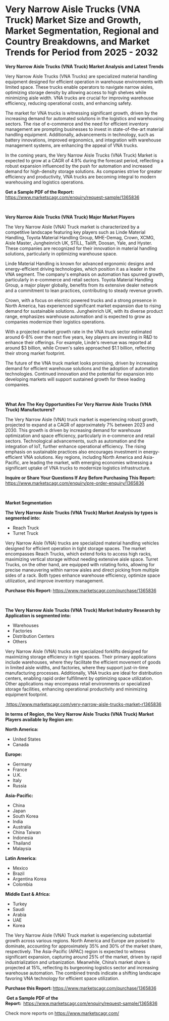<p><h1>Very Narrow Aisle Trucks (VNA Truck) Market Size and Growth, Market Segmentation, Regional and Country Breakdowns, and Market Trends for Period from 2025 -  2032</h1></p><p><strong>Very Narrow Aisle Trucks (VNA Truck) Market Analysis and Latest Trends</strong></p>
<p><p>Very Narrow Aisle Trucks (VNA Trucks) are specialized material handling equipment designed for efficient operation in warehouse environments with limited space. These trucks enable operators to navigate narrow aisles, optimizing storage density by allowing access to high shelves while minimizing aisle width. VNA trucks are crucial for improving warehouse efficiency, reducing operational costs, and enhancing safety.</p><p>The market for VNA trucks is witnessing significant growth, driven by the increasing demand for automated solutions in the logistics and warehousing sectors. The rise of e-commerce and the need for efficient inventory management are prompting businesses to invest in state-of-the-art material handling equipment. Additionally, advancements in technology, such as battery innovations, improved ergonomics, and integration with warehouse management systems, are enhancing the appeal of VNA trucks.</p><p>In the coming years, the Very Narrow Aisle Trucks (VNA Truck) Market is expected to grow at a CAGR of 4.9% during the forecast period, reflecting a robust expansion influenced by the push for automation and increased demand for high-density storage solutions. As companies strive for greater efficiency and productivity, VNA trucks are becoming integral to modern warehousing and logistics operations.</p></p>
<p><strong>Get a Sample PDF of the Report:&nbsp;</strong> <a href="https://www.marketscagr.com/enquiry/request-sample/1365836?utm_campaign=3095&utm_medium=2&utm_source=Github&utm_content=ia&utm_term=11042025&utm_id=very-narrow-aisle-trucks-vna-truck">https://www.marketscagr.com/enquiry/request-sample/1365836</a></p>
<p>&nbsp;</p>
<p><strong>Very Narrow Aisle Trucks (VNA Truck) Major Market Players</strong></p>
<p><p>The Very Narrow Aisle (VNA) Truck market is characterized by a competitive landscape featuring key players such as Linde Material Handling, Toyota Material Handling Group, MHE-Demag, Crown, XCMG, Aisle Master, Jungheinrich UK, STILL, Tailift, Doosan, Yale, and Hyster. These companies are recognized for their innovation in material handling solutions, particularly in optimizing warehouse space.</p><p>Linde Material Handling is known for advanced ergonomic designs and energy-efficient driving technologies, which position it as a leader in the VNA segment. The company's emphasis on automation has spurred growth, particularly in e-commerce and retail sectors. Toyota Material Handling Group, a major player globally, benefits from its extensive dealer network and a commitment to lean practices, contributing to steady revenue growth.</p><p>Crown, with a focus on electric powered trucks and a strong presence in North America, has experienced significant market expansion due to rising demand for sustainable solutions. Jungheinrich UK, with its diverse product range, emphasizes warehouse automation and is expected to grow as companies modernize their logistics operations.</p><p>With a projected market growth rate in the VNA truck sector estimated around 6-8% over the next five years, key players are investing in R&D to enhance their offerings. For example, Linde's revenue was reported at around $3 billion, while Crown's sales approached $1.1 billion, reflecting their strong market footprint.</p><p>The future of the VNA truck market looks promising, driven by increasing demand for efficient warehouse solutions and the adoption of automation technologies. Continued innovation and the potential for expansion into developing markets will support sustained growth for these leading companies.</p></p>
<p>&nbsp;</p>
<p><strong>What Are The Key Opportunities For Very Narrow Aisle Trucks (VNA Truck) Manufacturers?</strong></p>
<p><p>The Very Narrow Aisle (VNA) truck market is experiencing robust growth, projected to expand at a CAGR of approximately 7% between 2023 and 2030. This growth is driven by increasing demand for warehouse optimization and space efficiency, particularly in e-commerce and retail sectors. Technological advancements, such as automation and the integration of IoT, further enhance operational efficiency. The rising emphasis on sustainable practices also encourages investment in energy-efficient VNA solutions. Key regions, including North America and Asia-Pacific, are leading the market, with emerging economies witnessing a significant uptake of VNA trucks to modernize logistics infrastructure.</p></p>
<p><strong>Inquire or Share Your Questions If Any Before Purchasing This Report:</strong> <a href="https://www.marketscagr.com/enquiry/pre-order-enquiry/1365836?utm_campaign=3095&utm_medium=2&utm_source=Github&utm_content=ia&utm_term=11042025&utm_id=very-narrow-aisle-trucks-vna-truck">https://www.marketscagr.com/enquiry/pre-order-enquiry/1365836</a></p>
<p>&nbsp;</p>
<p><strong>Market Segmentation</strong></p>
<p><strong>The Very Narrow Aisle Trucks (VNA Truck) Market Analysis by types is segmented into:</strong></p>
<p><ul><li>Reach Truck</li><li>Turret Truck</li></ul></p>
<p><p>Very Narrow Aisle (VNA) trucks are specialized material handling vehicles designed for efficient operation in tight storage spaces. The market encompasses Reach Trucks, which extend forks to access high racks, maximizing vertical storage without needing extensive aisle space. Turret Trucks, on the other hand, are equipped with rotating forks, allowing for precise maneuvering within narrow aisles and direct picking from multiple sides of a rack. Both types enhance warehouse efficiency, optimize space utilization, and improve inventory management.</p></p>
<p><strong>Purchase this Report:&nbsp;</strong><a href="https://www.marketscagr.com/purchase/1365836?utm_campaign=3095&utm_medium=2&utm_source=Github&utm_content=ia&utm_term=11042025&utm_id=very-narrow-aisle-trucks-vna-truck">https://www.marketscagr.com/purchase/1365836</a></p>
<p>&nbsp;</p>
<p><strong>The Very Narrow Aisle Trucks (VNA Truck) Market Industry Research by Application is segmented into:</strong></p>
<p><ul><li>Warehouses</li><li>Factories</li><li>Distribution Centers</li><li>Others</li></ul></p>
<p><p>Very Narrow Aisle (VNA) trucks are specialized forklifts designed for maximizing storage efficiency in tight spaces. Their primary applications include warehouses, where they facilitate the efficient movement of goods in limited aisle widths, and factories, where they support just-in-time manufacturing processes. Additionally, VNA trucks are ideal for distribution centers, enabling rapid order fulfillment by optimizing space utilization. Other applications may encompass retail environments or specialized storage facilities, enhancing operational productivity and minimizing equipment footprint.</p></p>
<p><a href="https://www.marketscagr.com/very-narrow-aisle-trucks-market-r1365836?utm_campaign=3095&utm_medium=2&utm_source=Github&utm_content=ia&utm_term=11042025&utm_id=very-narrow-aisle-trucks-vna-truck">&nbsp;https://www.marketscagr.com/very-narrow-aisle-trucks-market-r1365836</a></p>
<p><strong>In terms of Region, the Very Narrow Aisle Trucks (VNA Truck) Market Players available by Region are:</strong></p>
<p>
    <p> <strong> North America: </strong>
        <ul>
            <li>United States</li>
            <li>Canada</li>
        </ul>
        </p> 
    <p> <strong> Europe: </strong>
        <ul>
            <li>Germany</li>
            <li>France</li>
            <li>U.K.</li>
            <li>Italy</li>
            <li>Russia</li>
        </ul>
        </p> 
    <p> <strong> Asia-Pacific: </strong>
        <ul>
            <li>China</li>
            <li>Japan</li>
            <li>South Korea</li>
            <li>India</li>
            <li>Australia</li>
            <li>China Taiwan</li>
            <li>Indonesia</li>
            <li>Thailand</li>
            <li>Malaysia</li>
        </ul>
        </p> 
    <p> <strong> Latin America: </strong>
        <ul>
            <li>Mexico</li>
            <li>Brazil</li>
            <li>Argentina Korea</li>
            <li>Colombia</li>
        </ul>
        </p> 
    <p> <strong> Middle East & Africa: </strong>
        <ul>
            <li>Turkey</li>
            <li>Saudi</li>
            <li>Arabia</li>
            <li>UAE</li>
            <li>Korea</li>
        </ul>
    </p>
    </p>
<p><p>The Very Narrow Aisle (VNA) Truck market is experiencing substantial growth across various regions. North America and Europe are poised to dominate, accounting for approximately 35% and 30% of the market share, respectively. The Asia-Pacific (APAC) region is expected to witness significant expansion, capturing around 25% of the market, driven by rapid industrialization and urbanization. Meanwhile, China’s market share is projected at 15%, reflecting its burgeoning logistics sector and increasing warehouse automation. The combined trends indicate a shifting landscape favoring VNA technology for efficient space utilization.</p></p>
<p><strong>Purchase this Report: </strong><a href="https://www.marketscagr.com/purchase/1365836?utm_campaign=3095&utm_medium=2&utm_source=Github&utm_content=ia&utm_term=11042025&utm_id=very-narrow-aisle-trucks-vna-truck">https://www.marketscagr.com/purchase/1365836</a></p>
<p>&nbsp;<strong>Get a Sample PDF of the Report:&nbsp;&nbsp;</strong><a href="https://www.marketscagr.com/enquiry/request-sample/1365836?utm_campaign=3095&utm_medium=2&utm_source=Github&utm_content=ia&utm_term=11042025&utm_id=very-narrow-aisle-trucks-vna-truck">https://www.marketscagr.com/enquiry/request-sample/1365836</a></p>
<p><strong></strong></p>
<p>Check more reports on <a href="https://www.marketscagr.com/?utm_campaign=3095&utm_medium=2&utm_source=Github&utm_content=ia&utm_term=11042025&utm_id=very-narrow-aisle-trucks-vna-truck">https://www.marketscagr.com/</a></p>